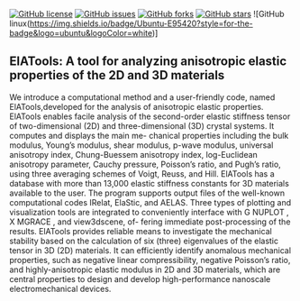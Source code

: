 [![GitHub license](https://img.shields.io/github/license/shahramyalameha/ElATools)](https://github.com/shahramyalameha/ElATools/blob/main/LICENSE.md)
[![GitHub issues](https://img.shields.io/github/issues/shahramyalameha/ElATools)](https://github.com/shahramyalameha/ElATools/issues)
[![GitHub forks](https://img.shields.io/github/forks/shahramyalameha/ElATools)](https://github.com/shahramyalameha/ElATools/network)
[![GitHub stars](https://img.shields.io/github/stars/shahramyalameha/ElATools)](https://github.com/shahramyalameha/ElATools/stargazers)
![GitHub linux(https://img.shields.io/badge/Ubuntu-E95420?style=for-the-badge&logo=ubuntu&logoColor=white)]

**ElATools: A tool for analyzing anisotropic elastic properties of the 2D and 3D materials**
-----------------------------------------------------------------------------------------------------
We introduce a computational method and a user-friendly code, named ElATools,developed for the analysis of anisotropic elastic properties. ElATools enables facile
analysis of the second-order elastic stiffness tensor of two-dimensional (2D) and three-dimensional (3D) crystal systems. It computes and displays the main me-
chanical properties including the bulk modulus, Young’s modulus, shear modulus, p-wave modulus, universal anisotropy index, Chung-Buessem anisotropy index, log-Euclidean anisotropy parameter, Cauchy pressure, Poisson’s ratio, and Pugh’s ratio, using three averaging schemes of Voigt, Reuss, and Hill. ElATools has a database
with more than 13,000 elastic stiffness constants for 3D materials available to the user. The program supports output files of the well-known computational codes
IRelat, ElaStic, and AELAS. Three types of plotting and visualization tools are integrated to conveniently interface with G NUPLOT , X MGRACE , and view3dscene, of-
fering immediate post-processing of the results. ElATools provides reliable means to investigate the mechanical stability based on the calculation of six (three) eigenvalues of the elastic tensor in 3D (2D) materials. It can efficiently identify anomalous mechanical properties, such as negative linear compressibility, negative Poisson’s ratio, and highly-anisotropic elastic modulus in 2D and 3D materials, which are central properties to design and develop high-performance nanoscale electromechanical devices.
 
